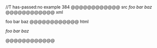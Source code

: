 //T has-passed:no
example 384
@@@@@@@@@@@@ src
_foo _bar_ baz_
@@@@@@@@@@@@ xml
<?xml version="1.0" encoding="UTF-8"?>
<!DOCTYPE document SYSTEM "CommonMark.dtd">
<document xmlns="http://commonmark.org/xml/1.0">
  <paragraph>
    <emph>
      <text>foo </text>
      <emph>
        <text>bar</text>
      </emph>
      <text> baz</text>
    </emph>
  </paragraph>
</document>
@@@@@@@@@@@@ html
<p><em>foo <em>bar</em> baz</em></p>
@@@@@@@@@@@@
